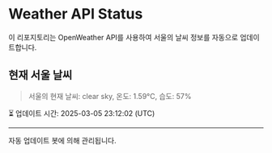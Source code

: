 
# Weather API Status

이 리포지토리는 OpenWeather API를 사용하여 서울의 날씨 정보를 자동으로 업데이트합니다.

## 현재 서울 날씨
> 서울의 현재 날씨: clear sky, 온도: 1.59°C, 습도: 57%

⏳ 업데이트 시간: 2025-03-05 23:12:02 (UTC)

---
자동 업데이트 봇에 의해 관리됩니다.

